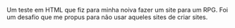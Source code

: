 Um teste em HTML que fiz para minha noiva fazer um site para um RPG. Foi um desafio que me propus para não usar aqueles sites de criar sites.
